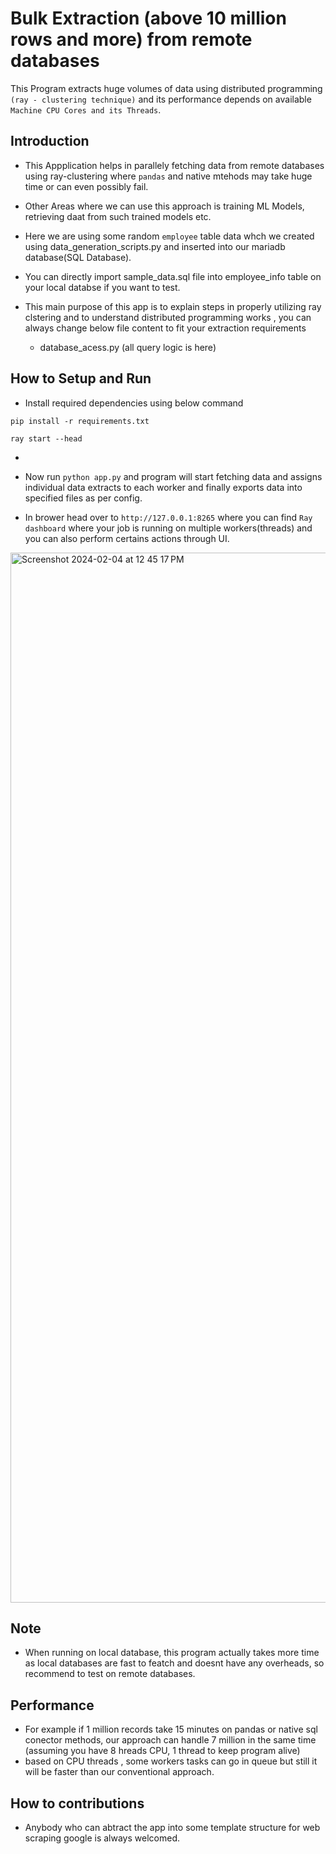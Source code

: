 # Bulk Extraction (above 10 million rows and more) from remote databases
This Program extracts huge volumes of data using distributed programming `(ray - clustering technique)` and its performance depends on available `Machine CPU Cores and its Threads`.

## Introduction
- This Appplication helps in parallely fetching data from remote databases using ray-clustering where `pandas` and native mtehods may take huge time or can even possibly fail.

- Other Areas where we can use this approach is training ML Models, retrieving daat from such trained models etc.

- Here we are using some random `employee` table data whch we created using data_generation_scripts.py and inserted into our mariadb  database(SQL Database).
  
- You can directly import sample_data.sql file into employee_info table on your local databse if you want to test.

- This main purpose of this app is to explain steps in properly utilizing ray clstering and to understand distributed programming works  , you can always change below file content to fit your extraction requirements
  -   database_acess.py (all query logic is here)

## How to Setup and Run

- Install required dependencies using below command 
```
pip install -r requirements.txt

ray start --head 

```
- 
- Now run `python app.py` and program will start fetching data and assigns individual data extracts to each worker and finally exports data into specified files as per config.

- In brower head over to `http://127.0.0.1:8265` where you can find `Ray dashboard` where your job is running on multiple workers(threads) and you can also perform certains actions through UI.

<img width="1680" alt="Screenshot 2024-02-04 at 12 45 17 PM" src="https://github.com/sodekiranavinash/Bulk-Extract-Pandas-Ray-Clustering/assets/86816437/16a13ba1-306d-40bd-be89-4e7b2257d85f">


## Note
- When running on local database, this program actually takes more time as local databases are fast to featch and doesnt have any overheads, so recommend to test on remote databases.

## Performance
- For example if 1 million records take 15 minutes on pandas or native sql conector methods, our approach can handle 7 million in the same time (assuming you have 8 hreads CPU, 1 thread to keep program alive)
- based on CPU threads , some workers tasks can go in queue but still it will be faster than our conventional approach.


## How to contributions
- Anybody who can abtract the app into some template structure for web scraping google is always welcomed.
